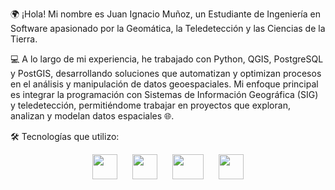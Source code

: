 🌍 ¡Hola!
Mi nombre es Juan Ignacio Muñoz, un Estudiante de Ingeniería en Software apasionado por la Geomática, la Teledetección y las Ciencias de la Tierra.

💻 A lo largo de mi experiencia, he trabajado con Python, QGIS, PostgreSQL y PostGIS, desarrollando soluciones que automatizan y optimizan procesos en el análisis y manipulación de datos geoespaciales. Mi enfoque principal es integrar la programación con Sistemas de Información Geográfica (SIG) y teledetección, permitiéndome trabajar en proyectos que exploran, analizan y modelan datos espaciales 🌐.

🛠️ Tecnologías que utilizo:

<p align="center"> <img src="https://upload.wikimedia.org/wikipedia/commons/3/3e/QGIS_logo_minimal.svg" height="40" width="40" style="margin-right: 20px;"> <img src="https://upload.wikimedia.org/wikipedia/commons/c/c3/Python-logo-notext.svg" height="40" width="40" style="margin-right: 20px;"> <img src="https://upload.wikimedia.org/wikipedia/commons/d/df/GDALLogoColor.svg" height="40" width="50" style="margin-right: 20px;"> <img src="https://upload.wikimedia.org/wikipedia/commons/7/7b/Logo_square_postgis.png" height="40" width="40"> </p>
